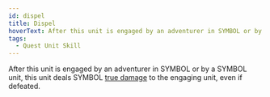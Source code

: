 ```yaml
---
id: dispel
title: Dispel
hoverText: After this unit is engaged by an adventurer in SYMBOL or by a SYMBOL unit, this unit deals SYMBOL true damage to the engaging unit, even if defeated.
tags:
  - Quest Unit Skill
---
```


After this unit is engaged by an adventurer in SYMBOL or by a SYMBOL unit, this unit deals SYMBOL [true damage](/docs/all/other/true-damage) to the engaging unit, even if defeated.